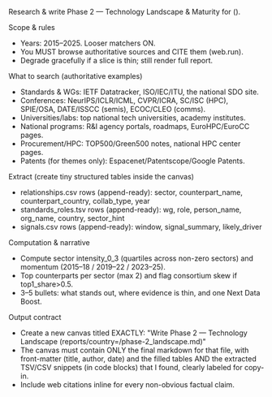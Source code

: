 Research & write Phase 2 — Technology Landscape & Maturity for <COUNTRY NAME> (<ISO2>).

Scope & rules
- Years: 2015–2025. Looser matchers ON.
- You MUST browse authoritative sources and CITE them (web.run).
- Degrade gracefully if a slice is thin; still render full report.

What to search (authoritative examples)
- Standards & WGs: IETF Datatracker, ISO/IEC/ITU, the national SDO site.
- Conferences: NeurIPS/ICLR/ICML, CVPR/ICRA, SC/ISC (HPC), SPIE/OSA, DATE/ISSCC (semis), ECOC/CLEO (comms).
- Universities/labs: top national tech universities, academy institutes.
- National programs: R&I agency portals, roadmaps, EuroHPC/EuroCC pages.
- Procurement/HPC: TOP500/Green500 notes, national HPC center pages.
- Patents (for themes only): Espacenet/Patentscope/Google Patents.

Extract (create tiny structured tables inside the canvas)
- relationships.csv rows (append-ready):
  sector, counterpart_name, counterpart_country, collab_type, year
- standards_roles.tsv rows (append-ready):
  wg, role, person_name, org_name, country, sector_hint
- signals.csv rows (append-ready):
  window, signal_summary, likely_driver

Computation & narrative
- Compute sector intensity_0_3 (quartiles across non-zero sectors) and momentum (2015–18 / 2019–22 / 2023–25).
- Top counterparts per sector (max 2) and flag consortium skew if top1_share>0.5.
- 3–5 bullets: what stands out, where evidence is thin, and one Next Data Boost.

Output contract
- Create a new canvas titled EXACTLY:
  "Write <COUNTRY NAME> Phase 2 — Technology Landscape (reports/country=<ISO2>/phase-2_landscape.md)"
- The canvas must contain ONLY the final markdown for that file, with front-matter (title, author, date) and the filled tables AND the extracted TSV/CSV snippets (in code blocks) that I found, clearly labeled for copy-in.
- Include web citations inline for every non-obvious factual claim.
